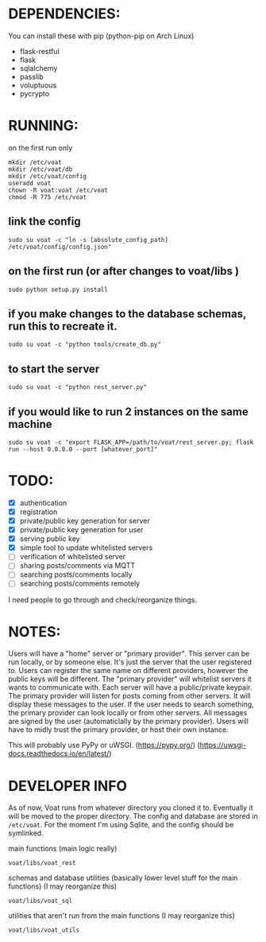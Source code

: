


# DEPENDENCIES:

You can install these with pip (python-pip on Arch Linux)

* flask-restful
* flask
* sqlalchemy
* passlib
* voluptuous
* pycrypto



# RUNNING:
on the first run only

```
mkdir /etc/voat
mkdir /etc/voat/db
mkdir /etc/voat/config
useradd voat
chown -R voat:voat /etc/voat
chmod -R 775 /etc/voat
```

## link the config

```sudo su voat -c "ln -s [absolute_config_path] /etc/voat/config/config.json"```


## on the first run (or after changes to voat/libs )  

```cd /where/ever/voat/libs
sudo python setup.py install

```

## if you make changes to the database schemas, run this to recreate it. 
```
sudo su voat -c "python tools/create_db.py"
```


## to start the server

```sudo su voat -c "python rest_server.py"```

## if you would like to run 2 instances on the same machine

``` 
sudo su voat -c "export FLASK_APP=/path/to/voat/rest_server.py; flask run --host 0.0.0.0 --port [whatever_port]"
```


# TODO:

- [x] authentication
- [x] registration 
- [x] private/public key generation for server
- [x] private/public key generation for user
- [x] serving public key
- [x] simple tool to update whitelisted servers 
- [ ] verification of whitelisted server 
- [ ] sharing posts/comments via MQTT 
- [ ] searching posts/comments locally
- [ ] searching posts/comments remotely

I need people to go through and check/reorganize things. 



# NOTES:

Users will have a "home" server or "primary provider". This server can be run locally, or by someone else. It's just the server that the user registered to. Users can register the same name on different providers, however the public keys will be different. The "primary provider" will whitelist servers it wants to communicate with. Each server will have a public/private keypair. The primary provider will listen for posts coming from other servers. It will display these messages to the user. If the user needs to search something, the primary provider can look locally or from other servers. All messages are signed by the user (automaticlally by the primary provider). Users will have to midly trust the primary provider, or host their own instance. 

This will probably use PyPy or uWSGI. (https://pypy.org/) (https://uwsgi-docs.readthedocs.io/en/latest/)


# DEVELOPER INFO

As of now, Voat runs from whatever directory you cloned it to. Eventually it will be moved to the proper directory. The config and database are stored in `/etc/voat`. For the moment I'm using Sqlite, and the config should be symlinked. 


main functions (main logic really)

```voat/libs/voat_rest``` 


schemas and database utilities (basically lower level stuff for the main functions) (I may reorganize this)

```voat/libs/voat_sql``` 


utilities that aren't run from the main functions (I may reorganize this)

```voat/libs/voat_utils```




